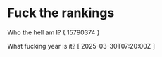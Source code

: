 # Fuck the rankings

Who the hell am I?
{ 15790374 }

What fucking year is it?
[ 2025-03-30T07:20:00Z ]
